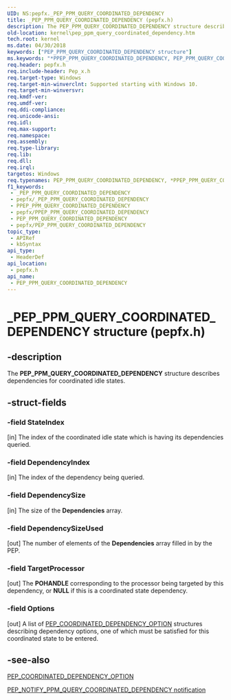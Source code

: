 ```yaml
---
UID: NS:pepfx._PEP_PPM_QUERY_COORDINATED_DEPENDENCY
title: _PEP_PPM_QUERY_COORDINATED_DEPENDENCY (pepfx.h)
description: The PEP_PPM_QUERY_COORDINATED_DEPENDENCY structure describes dependencies for coordinated idle states.
old-location: kernel\pep_ppm_query_coordinated_dependency.htm
tech.root: kernel
ms.date: 04/30/2018
keywords: ["PEP_PPM_QUERY_COORDINATED_DEPENDENCY structure"]
ms.keywords: "*PPEP_PPM_QUERY_COORDINATED_DEPENDENCY, PEP_PPM_QUERY_COORDINATED_DEPENDENCY, PEP_PPM_QUERY_COORDINATED_DEPENDENCY structure [Kernel-Mode Driver Architecture], PPEP_PPM_QUERY_COORDINATED_DEPENDENCY, PPEP_PPM_QUERY_COORDINATED_DEPENDENCY structure pointer [Kernel-Mode Driver Architecture], _PEP_PPM_QUERY_COORDINATED_DEPENDENCY, kernel.pep_ppm_query_coordinated_dependency, pepfx/PEP_PPM_QUERY_COORDINATED_DEPENDENCY, pepfx/PPEP_PPM_QUERY_COORDINATED_DEPENDENCY"
req.header: pepfx.h
req.include-header: Pep_x.h
req.target-type: Windows
req.target-min-winverclnt: Supported starting with Windows 10.
req.target-min-winversvr: 
req.kmdf-ver: 
req.umdf-ver: 
req.ddi-compliance: 
req.unicode-ansi: 
req.idl: 
req.max-support: 
req.namespace: 
req.assembly: 
req.type-library: 
req.lib: 
req.dll: 
req.irql: 
targetos: Windows
req.typenames: PEP_PPM_QUERY_COORDINATED_DEPENDENCY, *PPEP_PPM_QUERY_COORDINATED_DEPENDENCY
f1_keywords:
 - _PEP_PPM_QUERY_COORDINATED_DEPENDENCY
 - pepfx/_PEP_PPM_QUERY_COORDINATED_DEPENDENCY
 - PPEP_PPM_QUERY_COORDINATED_DEPENDENCY
 - pepfx/PPEP_PPM_QUERY_COORDINATED_DEPENDENCY
 - PEP_PPM_QUERY_COORDINATED_DEPENDENCY
 - pepfx/PEP_PPM_QUERY_COORDINATED_DEPENDENCY
topic_type:
 - APIRef
 - kbSyntax
api_type:
 - HeaderDef
api_location:
 - pepfx.h
api_name:
 - PEP_PPM_QUERY_COORDINATED_DEPENDENCY
---
```


# _PEP_PPM_QUERY_COORDINATED_DEPENDENCY structure (pepfx.h)


## -description

The <b>PEP_PPM_QUERY_COORDINATED_DEPENDENCY</b> structure describes dependencies for coordinated idle states.

## -struct-fields

### -field StateIndex

[in] The index of the coordinated idle state which is having its dependencies queried.

### -field DependencyIndex

[in] The index of the dependency being queried.

### -field DependencySize

[in] The size of the <b>Dependencies</b> array.

### -field DependencySizeUsed

[out] The number of elements of the <b>Dependencies</b> array filled in by the PEP.

### -field TargetProcessor

[out] The <b>POHANDLE</b> corresponding to the processor being targeted by this dependency, or <b>NULL</b> if this is a coordinated state dependency.

### -field Options

[out] A list of <a href="/windows-hardware/drivers/ddi/pepfx/ns-pepfx-_pep_coordinated_dependency_option">PEP_COORDINATED_DEPENDENCY_OPTION</a> structures describing dependency options, one of which must be satisfied for this coordinated state to be entered.

## -see-also

<a href="/windows-hardware/drivers/ddi/pepfx/ns-pepfx-_pep_coordinated_dependency_option">PEP_COORDINATED_DEPENDENCY_OPTION</a>



<a href="/windows-hardware/drivers/ddi/index">PEP_NOTIFY_PPM_QUERY_COORDINATED_DEPENDENCY notification</a>
